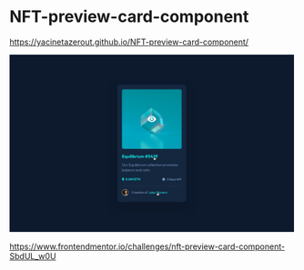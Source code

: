 # NFT-preview-card-component

https://yacinetazerout.github.io/NFT-preview-card-component/

<img src="design/active-states.jpg" width="500"/>

https://www.frontendmentor.io/challenges/nft-preview-card-component-SbdUL_w0U
